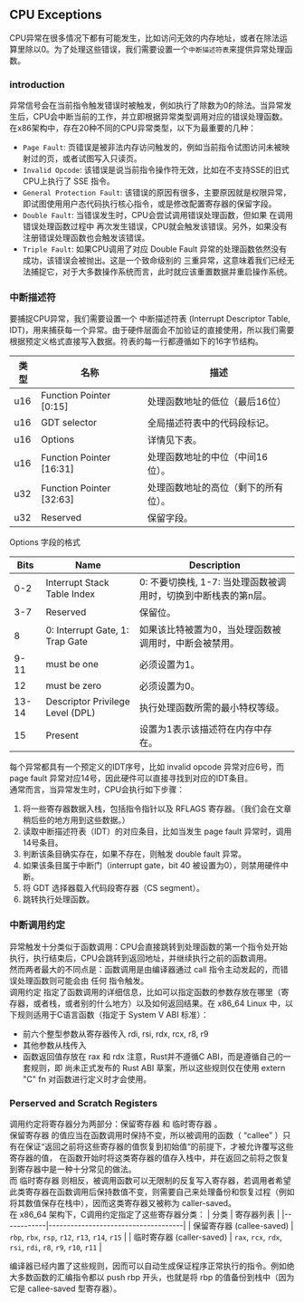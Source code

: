 ## CPU Exceptions
CPU异常在很多情况下都有可能发生，比如访问无效的内存地址，或者在除法运算里除以0。为了处理这些错误，我们需要设置一个`中断描述符表`来提供异常处理函数。
### introduction
异常信号会在当前指令触发错误时被触发，例如执行了除数为0的除法。当异常发生后，CPU会中断当前的工作，并立即根据异常类型调用对应的错误处理函数。
<br>
在x86架构中，存在20种不同的CPU异常类型，以下为最重要的几种：
- `Page Fault`: 页错误是被非法内存访问触发的，例如当前指令试图访问未被映射过的页，或者试图写入只读页。
- `Invalid Opcode`: 该错误是说当前指令操作符无效，比如在不支持SSE的旧式CPU上执行了 SSE 指令。
- `General Protection Fault`: 该错误的原因有很多，主要原因就是权限异常，即试图使用用户态代码执行核心指令，或是修改配置寄存器的保留字段。
- `Double Fault`: 当错误发生时，CPU会尝试调用错误处理函数，但如果 在调用错误处理函数过程中 再次发生错误，CPU就会触发该错误。另外，如果没有注册错误处理函数也会触发该错误。
- `Triple Fault`: 如果CPU调用了对应 Double Fault 异常的处理函数依然没有成功，该错误会被抛出。这是一个致命级别的 三重异常，这意味着我们已经无法捕捉它，对于大多数操作系统而言，此时就应该重置数据并重启操作系统。

### 中断描述符
要捕捉CPU异常，我们需要设置一个 中断描述符表 (Interrupt Descriptor Table, IDT)，用来捕获每一个异常。由于硬件层面会不加验证的直接使用，所以我们需要根据预定义格式直接写入数据。符表的每一行都遵循如下的16字节结构。

| 类型   | 名称                         | 描述                                                         |
|--------|------------------------------|--------------------------------------------------------------|
| u16    | Function Pointer [0:15]      | 处理函数地址的低位（最后16位）                               |
| u16    | GDT selector                 | 全局描述符表中的代码段标记。                                 |
| u16    | Options                      | 详情见下表。                                                 |
| u16    | Function Pointer [16:31]     | 处理函数地址的中位（中间16位）。                             |
| u32    | Function Pointer [32:63]     | 处理函数地址的高位（剩下的所有位）。                         |
| u32    | Reserved                     | 保留字段。                                                   |

Options 字段的格式

| Bits | Name                        | Description                                                  |
|------|-----------------------------|--------------------------------------------------------------|
| 0-2  | Interrupt Stack Table Index  | 0: 不要切换栈, 1-7: 当处理函数被调用时，切换到中断栈表的第n层。|
| 3-7  | Reserved                    | 保留位。                                                     |
| 8    | 0: Interrupt Gate, 1: Trap Gate | 如果该比特被置为0，当处理函数被调用时，中断会被禁用。       |
| 9-11 | must be one                 | 必须设置为1。                                                |
| 12   | must be zero                | 必须设置为0。                                                |
| 13-14| Descriptor Privilege Level (DPL) | 执行处理函数所需的最小特权等级。                           |
| 15   | Present                     | 设置为1表示该描述符在内存中存在。                            |

每个异常都具有一个预定义的IDT序号，比如 invalid opcode 异常对应6号，而 page fault 异常对应14号，因此硬件可以直接寻找到对应的IDT条目。
<br>
通常而言，当异常发生时，CPU会执行如下步骤：
1. 将一些寄存器数据入栈，包括指令指针以及 RFLAGS 寄存器。（我们会在文章稍后些的地方用到这些数据。）
2. 读取中断描述符表（IDT）的对应条目，比如当发生 page fault 异常时，调用14号条目。
3. 判断该条目确实存在，如果不存在，则触发 double fault 异常。
4. 如果该条目属于中断门（interrupt gate，bit 40 被设置为0），则禁用硬件中断。
5. 将 GDT 选择器载入代码段寄存器（CS segment）。
6. 跳转执行处理函数。

### 中断调用约定
异常触发十分类似于函数调用：CPU会直接跳转到处理函数的第一个指令处开始执行，执行结束后，CPU会跳转到返回地址，并继续执行之前的函数调用。
<br>
然而两者最大的不同点是：函数调用是由编译器通过 call 指令主动发起的，而错误处理函数则可能会由 任何 指令触发。
<br>
调用约定 指定了函数调用的详细信息，比如可以指定函数的参数存放在哪里（寄存器，或者栈，或者别的什么地方）以及如何返回结果。在 x86_64 Linux 中，以下规则适用于C语言函数（指定于 System V ABI 标准）：
- 前六个整型参数从寄存器传入 rdi, rsi, rdx, rcx, r8, r9
- 其他参数从栈传入
- 函数返回值存放在 rax 和 rdx
注意，Rust并不遵循C ABI，而是遵循自己的一套规则，即 尚未正式发布的 Rust ABI 草案，所以这些规则仅在使用 extern "C" fn 对函数进行定义时才会使用。

### Perserved and Scratch Registers
调用约定将寄存器分为两部分：保留寄存器 和 临时寄存器 。
<br>
保留寄存器 的值应当在函数调用时保持不变，所以被调用的函数（ “callee” ）只有在保证“返回之前将这些寄存器的值恢复到初始值“的前提下，才被允许覆写这些寄存器的值， 在函数开始时将这类寄存器的值存入栈中，并在返回之前将之恢复到寄存器中是一种十分常见的做法。
<br>
而 临时寄存器 则相反，被调用函数可以无限制的反复写入寄存器，若调用者希望此类寄存器在函数调用后保持数值不变，则需要自己来处理备份和恢复过程（例如将其数值保存在栈中），因而这类寄存器又被称为 caller-saved。
<br>
在 x86_64 架构下，C调用约定指定了这些寄存器分类：
| 分类       | 寄存器列表                          |
|------------|-------------------------------------|
| 保留寄存器 (callee-saved) | `rbp`, `rbx`, `rsp`, `r12`, `r13`, `r14`, `r15` |
| 临时寄存器 (caller-saved) | `rax`, `rcx`, `rdx`, `rsi`, `rdi`, `r8`, `r9`, `r10`, `r11` |

编译器已经内置了这些规则，因而可以自动生成保证程序正常执行的指令。例如绝大多数函数的汇编指令都以 push rbp 开头，也就是将 rbp 的值备份到栈中（因为它是 callee-saved 型寄存器）。